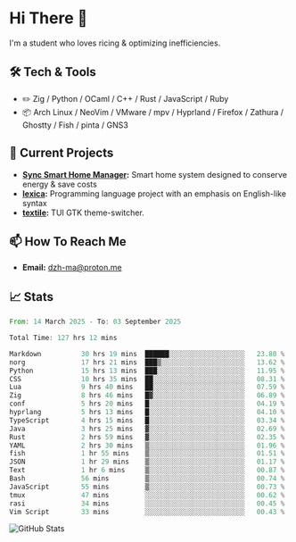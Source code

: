 # Hi There 👋
I'm a student who loves ricing & optimizing inefficiencies.
## 🛠️ Tech & Tools
- ✏️  Zig / Python / OCaml / C++ / Rust / JavaScript / Ruby
- 📦 Arch Linux / NeoVim / VMware / mpv / Hyprland / Firefox / Zathura / Ghostty / Fish / pinta / GNS3
## 🔭 Current Projects
- **[Sync Smart Home Manager](https://github.com/dzh-ma/sync):** Smart home system designed to conserve energy & save costs
- **[lexica](https://github.com/dzh-ma/lexica):** Programming language project with an emphasis on English-like syntax
- **[textile](https://github.com/dzh-ma/textile):** TUI GTK theme-switcher.
## 📫 How To Reach Me
- **Email:** [dzh-ma@proton.me](mailto:dzh-ma@proton.me)
## 📈 Stats
<!--START_SECTION:waka-->

```rust
From: 14 March 2025 - To: 03 September 2025

Total Time: 127 hrs 12 mins

Markdown          30 hrs 19 mins  ██████░░░░░░░░░░░░░░░░░░░   23.80 %
norg              17 hrs 21 mins  ███▒░░░░░░░░░░░░░░░░░░░░░   13.62 %
Python            15 hrs 13 mins  ███░░░░░░░░░░░░░░░░░░░░░░   11.95 %
CSS               10 hrs 35 mins  ██░░░░░░░░░░░░░░░░░░░░░░░   08.31 %
Lua               9 hrs 40 mins   ██░░░░░░░░░░░░░░░░░░░░░░░   07.59 %
Zig               8 hrs 46 mins   █▓░░░░░░░░░░░░░░░░░░░░░░░   06.89 %
conf              5 hrs 20 mins   █░░░░░░░░░░░░░░░░░░░░░░░░   04.19 %
hyprlang          5 hrs 13 mins   █░░░░░░░░░░░░░░░░░░░░░░░░   04.10 %
TypeScript        4 hrs 15 mins   █░░░░░░░░░░░░░░░░░░░░░░░░   03.34 %
Java              3 hrs 25 mins   ▓░░░░░░░░░░░░░░░░░░░░░░░░   02.69 %
Rust              2 hrs 59 mins   ▓░░░░░░░░░░░░░░░░░░░░░░░░   02.35 %
YAML              2 hrs 30 mins   ▒░░░░░░░░░░░░░░░░░░░░░░░░   01.96 %
fish              1 hr 55 mins    ▒░░░░░░░░░░░░░░░░░░░░░░░░   01.51 %
JSON              1 hr 29 mins    ▒░░░░░░░░░░░░░░░░░░░░░░░░   01.17 %
Text              1 hr 6 mins     ▒░░░░░░░░░░░░░░░░░░░░░░░░   00.87 %
Bash              56 mins         ▒░░░░░░░░░░░░░░░░░░░░░░░░   00.74 %
JavaScript        55 mins         ▒░░░░░░░░░░░░░░░░░░░░░░░░   00.73 %
tmux              47 mins         ░░░░░░░░░░░░░░░░░░░░░░░░░   00.62 %
rasi              34 mins         ░░░░░░░░░░░░░░░░░░░░░░░░░   00.45 %
Vim Script        33 mins         ░░░░░░░░░░░░░░░░░░░░░░░░░   00.43 %
```

<!--END_SECTION:waka-->

![GitHub Stats](https://github-readme-stats.vercel.app/api?username=dzh-ma&show_icons=true&theme=transparent)
